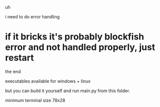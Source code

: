 uh

i need to do error handling

# if it bricks it's probably blockfish error and not handled properly, just restart

the end

executables available for windows + linux

but you can build it yourself and run main.py from this folder.

minimum terminal size 78x28
